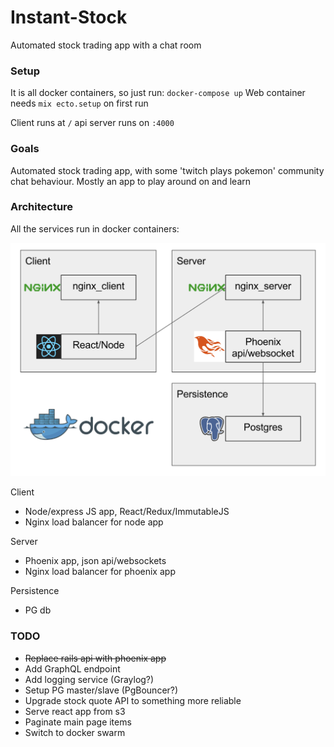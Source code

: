 # Instant-Stock

Automated stock trading app with a chat room

### Setup

It is all docker containers, so just run: `docker-compose up`
Web container needs `mix ecto.setup` on first
run

Client runs at `/` api server runs on `:4000`

### Goals

Automated stock trading app, with some 'twitch plays pokemon' community
chat behaviour. Mostly an app to play around on and learn

### Architecture

All the services run in docker containers:

![Architecture diagram](architecture.png)

Client
 * Node/express JS app, React/Redux/ImmutableJS
 * Nginx load balancer for node app

Server
 * Phoenix app, json api/websockets
 * Nginx load balancer for phoenix app

Persistence
 * PG db

### TODO

 * <s>Replace rails api with phoenix app</s>
 * Add GraphQL endpoint
 * Add logging service (Graylog?)
 * Setup PG master/slave (PgBouncer?)
 * Upgrade stock quote API to something more reliable
 * Serve react app from s3
 * Paginate main page items
 * Switch to docker swarm
